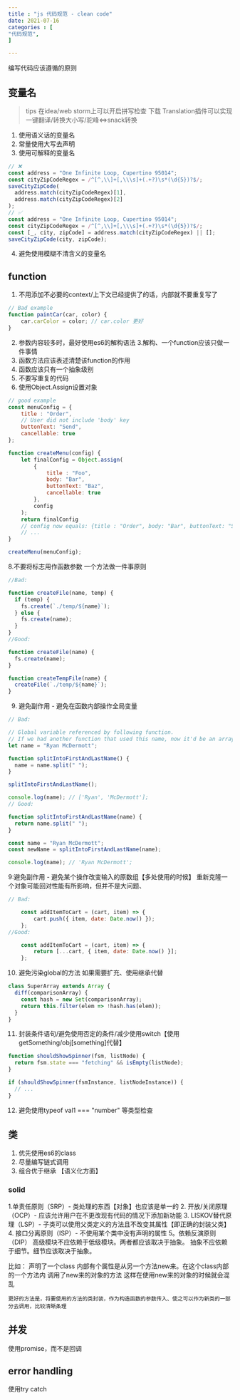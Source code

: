 ```yaml
---
title : "js 代码规范 - clean code"
date: 2021-07-16
categories : [                              
"代码规范",
]

---
```


编写代码应该遵循的原则

<!--more-->

## 变量名
> tips
> 在idea/web storm上可以开启拼写检查
> 下载 Translation插件可以实现一键翻译/转换大小写/驼峰<=>snack转换
1. 使用语义话的变量名
2. 常量使用大写去声明
3. 使用可解释的变量名
```javascript
// ❌
const address = "One Infinite Loop, Cupertino 95014";
const cityZipCodeRegex = /^[^,\\]+[,\\\s]+(.+?)\s*(\d{5})?$/;
saveCityZipCode(
  address.match(cityZipCodeRegex)[1],
  address.match(cityZipCodeRegex)[2]
);
// ✅
const address = "One Infinite Loop, Cupertino 95014";
const cityZipCodeRegex = /^[^,\\]+[,\\\s]+(.+?)\s*(\d{5})?$/;
const [_, city, zipCode] = address.match(cityZipCodeRegex) || [];
saveCityZipCode(city, zipCode);
```

4. 避免使用模糊不清含义的变量名
## function
1. 不用添加不必要的context/上下文已经提供了的话，内部就不要重复写了
```javascript
// Bad example
function paintCar(car, color) {
	car.carColor = color; // car.color 更好
}
```

2. 参数内容较多时，最好使用es6的解构语法
3.解构、一个function应该只做一件事情
4. 函数方法应该表述清楚该function的作用
5. 函数应该只有一个抽象级别
6. 不要写重复的代码
7. 使用Object.Assign设置对象
```javascript
// good example
const menuConfig = {
	title : "Order",
	// User did not include 'body' key
	buttonText: "Send",
	cancellable: true
};

function createMenu(config) {
	let finalConfig = Object.assign(
		{
			title : "Foo",
			body: "Bar",
			buttonText: "Baz",
			cancellable: true
		},
		config
	);
	return finalConfig
	// config now equals: {title : "Order", body: "Bar", buttonText: "Send", cancellable: true}
	// ...
}

createMenu(menuConfig);
```
8.不要将标志用作函数参数
一个方法做一件事原则

```javascript
//Bad:

function createFile(name, temp) {
  if (temp) {
    fs.create(`./temp/${name}`);
  } else {
    fs.create(name);
  }
}
//Good:

function createFile(name) {
  fs.create(name);
}

function createTempFile(name) {
  createFile(`./temp/${name}`);
}
```

9. 避免副作用 - 避免在函数内部操作全局变量
```javascript
// Bad:

// Global variable referenced by following function.
// If we had another function that used this name, now it'd be an array and it could break it.
let name = "Ryan McDermott";

function splitIntoFirstAndLastName() {
  name = name.split(" ");
}

splitIntoFirstAndLastName();

console.log(name); // ['Ryan', 'McDermott'];
// Good:

function splitIntoFirstAndLastName(name) {
  return name.split(" ");
}

const name = "Ryan McDermott";
const newName = splitIntoFirstAndLastName(name);

console.log(name); // 'Ryan McDermott';
```
9:避免副作用 - 避免某个操作改变输入的原数组【多处使用的时候】
重新克隆一个对象可能回对性能有所影响，但并不是大问题、
```javascript
// Bad:

	const addItemToCart = (cart, item) => {
		cart.push({ item, date: Date.now() });
	};
//Good:

	const addItemToCart = (cart, item) => {
		return [...cart, { item, date: Date.now() }];
	};
```
10. 避免污染global的方法
如果需要扩充、使用继承代替
```javascript
class SuperArray extends Array {
  diff(comparisonArray) {
    const hash = new Set(comparisonArray);
    return this.filter(elem => !hash.has(elem));
  }
}
```
11. 封装条件语句/避免使用否定的条件/减少使用switch【使用getSomething/obj[something]代替】

```javascript
function shouldShowSpinner(fsm, listNode) {
  return fsm.state === "fetching" && isEmpty(listNode);
}

if (shouldShowSpinner(fsmInstance, listNodeInstance)) {
  // ...
}
```
12. 避免使用typeof val1 === "number" 等类型检查

## 类
1. 优先使用es6的class
2. 尽量编写链式调用
3. 组合优于继承 【语义化方面】

### solid
1.单责任原则（SRP）- 类处理的东西【对象】也应该是单一的
2. 开放/关闭原理（OCP）- 应该允许用户在不更改现有代码的情况下添加新功能
3. LISKOV替代原理（LSP）- 子类可以使用父类定义的方法且不改变其属性【即正确的封装父类】
4. 接口分离原则（ISP）- 不使用某个类中没有声明的属性
5。依赖反演原则（DIP）
   高级模块不应依赖于低级模块。两者都应该取决于抽象。 
   抽象不应依赖于细节。细节应该取决于抽象。
   
   比如： 声明了一个class 内部有个属性是从另一个方法new来。在这个class内部的一个方法内 调用了new来的对象的方法
   这样在使用new来的对象的时候就会混乱
   
    更好的方法是，将要使用的方法的类封装，作为构造函数的参数传入、使之可以作为新类的一部分去调用，比较清晰条理

## 并发
使用promise，而不是回调

## error handling
使用try catch

